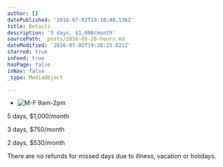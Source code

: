 ```yaml
---
author: []
datePublished: '2016-07-02T19:38:48.136Z'
title: Details
description: '5 days, $1,000/month'
sourcePath: _posts/2016-05-28-hours.md
dateModified: '2016-07-02T19:38:25.021Z'
starred: true
inFeed: true
hasPage: false
inNav: false
_type: MediaObject

---
```

* ![M-F 9am-2pm                            ](https://the-grid-user-content.s3-us-west-2.amazonaws.com/73647156-fc24-4e8d-b61c-1ea6ac93d473.jpg)

5 days, $1,000/month

3 days, $750/month

2 days, $530/month

There are no refunds for missed days due to illness, vacation or holidays.